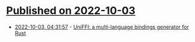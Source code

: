 # [Published on 2022-10-03](index.md)

* [2022-10-03, 04:31:57](https://lobste.rs/s/sd6kr9/uniffi_multi_language_bindings) - [UniFFI: a multi-language bindings generator for Rust](https://github.com/mozilla/uniffi-rs)
